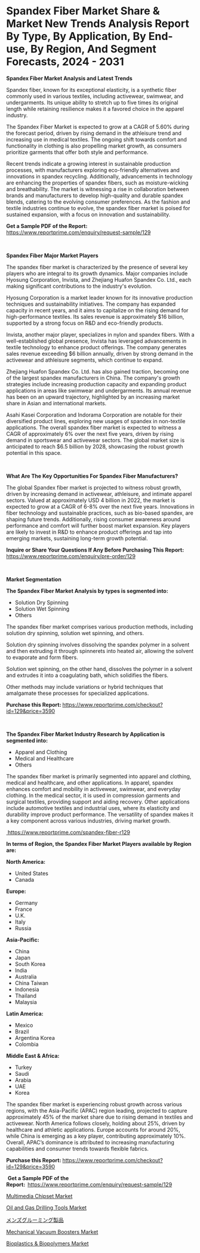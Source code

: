 <p><h1>Spandex Fiber Market Share & Market New Trends Analysis Report By Type, By Application, By End-use, By Region, And Segment Forecasts, 2024 - 2031</h1></p><p><strong>Spandex Fiber Market Analysis and Latest Trends</strong></p>
<p><p>Spandex fiber, known for its exceptional elasticity, is a synthetic fiber commonly used in various textiles, including activewear, swimwear, and undergarments. Its unique ability to stretch up to five times its original length while retaining resilience makes it a favored choice in the apparel industry.</p><p>The Spandex Fiber Market is expected to grow at a CAGR of 5.60% during the forecast period, driven by rising demand in the athleisure trend and increasing use in medical textiles. The ongoing shift towards comfort and functionality in clothing is also propelling market growth, as consumers prioritize garments that offer both style and performance.</p><p>Recent trends indicate a growing interest in sustainable production processes, with manufacturers exploring eco-friendly alternatives and innovations in spandex recycling. Additionally, advancements in technology are enhancing the properties of spandex fibers, such as moisture-wicking and breathability. The market is witnessing a rise in collaboration between brands and manufacturers to develop high-quality and durable spandex blends, catering to the evolving consumer preferences. As the fashion and textile industries continue to evolve, the spandex fiber market is poised for sustained expansion, with a focus on innovation and sustainability.</p></p>
<p><strong>Get a Sample PDF of the Report:&nbsp;</strong> <a href="https://www.reportprime.com/enquiry/request-sample/129">https://www.reportprime.com/enquiry/request-sample/129</a></p>
<p>&nbsp;</p>
<p><strong>Spandex Fiber Major Market Players</strong></p>
<p><p>The spandex fiber market is characterized by the presence of several key players who are integral to its growth dynamics. Major companies include Hyosung Corporation, Invista, and Zhejiang Huafon Spandex Co. Ltd., each making significant contributions to the industry's evolution.</p><p>Hyosung Corporation is a market leader known for its innovative production techniques and sustainability initiatives. The company has expanded capacity in recent years, and it aims to capitalize on the rising demand for high-performance textiles. Its sales revenue is approximately $16 billion, supported by a strong focus on R&D and eco-friendly products.</p><p>Invista, another major player, specializes in nylon and spandex fibers. With a well-established global presence, Invista has leveraged advancements in textile technology to enhance product offerings. The company generates sales revenue exceeding $6 billion annually, driven by strong demand in the activewear and athleisure segments, which continue to expand.</p><p>Zhejiang Huafon Spandex Co. Ltd. has also gained traction, becoming one of the largest spandex manufacturers in China. The company's growth strategies include increasing production capacity and expanding product applications in areas like swimwear and undergarments. Its annual revenue has been on an upward trajectory, highlighted by an increasing market share in Asian and international markets.</p><p>Asahi Kasei Corporation and Indorama Corporation are notable for their diversified product lines, exploring new usages of spandex in non-textile applications. The overall spandex fiber market is expected to witness a CAGR of approximately 6% over the next five years, driven by rising demand in sportswear and activewear sectors. The global market size is anticipated to reach $6.5 billion by 2028, showcasing the robust growth potential in this space.</p></p>
<p>&nbsp;</p>
<p><strong>What Are The Key Opportunities For Spandex Fiber Manufacturers?</strong></p>
<p><p>The global Spandex fiber market is projected to witness robust growth, driven by increasing demand in activewear, athleisure, and intimate apparel sectors. Valued at approximately USD 4 billion in 2022, the market is expected to grow at a CAGR of 6-8% over the next five years. Innovations in fiber technology and sustainable practices, such as bio-based spandex, are shaping future trends. Additionally, rising consumer awareness around performance and comfort will further boost market expansion. Key players are likely to invest in R&D to enhance product offerings and tap into emerging markets, sustaining long-term growth potential.</p></p>
<p><strong>Inquire or Share Your Questions If Any Before Purchasing This Report:</strong> <a href="https://www.reportprime.com/enquiry/pre-order/129">https://www.reportprime.com/enquiry/pre-order/129</a></p>
<p>&nbsp;</p>
<p><strong>Market Segmentation</strong></p>
<p><strong>The Spandex Fiber Market Analysis by types is segmented into:</strong></p>
<p><ul><li>Solution Dry Spinning</li><li>Solution Wet Spinning</li><li>Others</li></ul></p>
<p><p>The spandex fiber market comprises various production methods, including solution dry spinning, solution wet spinning, and others. </p><p>Solution dry spinning involves dissolving the spandex polymer in a solvent and then extruding it through spinnerets into heated air, allowing the solvent to evaporate and form fibers. </p><p>Solution wet spinning, on the other hand, dissolves the polymer in a solvent and extrudes it into a coagulating bath, which solidifies the fibers. </p><p>Other methods may include variations or hybrid techniques that amalgamate these processes for specialized applications.</p></p>
<p><strong>Purchase this Report:&nbsp;</strong><a href="https://www.reportprime.com/checkout?id=129&price=3590">https://www.reportprime.com/checkout?id=129&price=3590</a></p>
<p>&nbsp;</p>
<p><strong>The Spandex Fiber Market Industry Research by Application is segmented into:</strong></p>
<p><ul><li>Apparel and Clothing</li><li>Medical and Healthcare</li><li>Others</li></ul></p>
<p><p>The spandex fiber market is primarily segmented into apparel and clothing, medical and healthcare, and other applications. In apparel, spandex enhances comfort and mobility in activewear, swimwear, and everyday clothing. In the medical sector, it is used in compression garments and surgical textiles, providing support and aiding recovery. Other applications include automotive textiles and industrial uses, where its elasticity and durability improve product performance. The versatility of spandex makes it a key component across various industries, driving market growth.</p></p>
<p><a href="https://www.reportprime.com/spandex-fiber-r129">&nbsp;https://www.reportprime.com/spandex-fiber-r129</a></p>
<p><strong>In terms of Region, the Spandex Fiber Market Players available by Region are:</strong></p>
<p>
    <p> <strong> North America: </strong>
        <ul>
            <li>United States</li>
            <li>Canada</li>
        </ul>
        </p> 
    <p> <strong> Europe: </strong>
        <ul>
            <li>Germany</li>
            <li>France</li>
            <li>U.K.</li>
            <li>Italy</li>
            <li>Russia</li>
        </ul>
        </p> 
    <p> <strong> Asia-Pacific: </strong>
        <ul>
            <li>China</li>
            <li>Japan</li>
            <li>South Korea</li>
            <li>India</li>
            <li>Australia</li>
            <li>China Taiwan</li>
            <li>Indonesia</li>
            <li>Thailand</li>
            <li>Malaysia</li>
        </ul>
        </p> 
    <p> <strong> Latin America: </strong>
        <ul>
            <li>Mexico</li>
            <li>Brazil</li>
            <li>Argentina Korea</li>
            <li>Colombia</li>
        </ul>
        </p> 
    <p> <strong> Middle East & Africa: </strong>
        <ul>
            <li>Turkey</li>
            <li>Saudi</li>
            <li>Arabia</li>
            <li>UAE</li>
            <li>Korea</li>
        </ul>
    </p>
    </p>
<p><p>The spandex fiber market is experiencing robust growth across various regions, with the Asia-Pacific (APAC) region leading, projected to capture approximately 45% of the market share due to rising demand in textiles and activewear. North America follows closely, holding about 25%, driven by healthcare and athletic applications. Europe accounts for around 20%, while China is emerging as a key player, contributing approximately 10%. Overall, APAC’s dominance is attributed to increasing manufacturing capabilities and consumer trends towards flexible fabrics.</p></p>
<p><strong>Purchase this Report: </strong><a href="https://www.reportprime.com/checkout?id=129&price=3590">https://www.reportprime.com/checkout?id=129&price=3590</a></p>
<p>&nbsp;<strong>Get a Sample PDF of the Report:&nbsp;&nbsp;</strong><a href="https://www.reportprime.com/enquiry/request-sample/129">https://www.reportprime.com/enquiry/request-sample/129</a></p>
<p><strong></strong></p>
<p><p><a href="https://issuu.com/reportprime-2/docs/multimedia-chipset-market-size-2030_a819e8689a53bc">Multimedia Chipset Market</a></p><p><a href="https://medium.com/@audieyost2008/oil-and-gas-drilling-tools-market-a-global-and-regional-analysis-2024-2031-90b8e400def4">Oil and Gas Drilling Tools Market</a></p><p><a href="https://medium.com/@eunawiegad2023/%E3%83%A1%E3%83%B3%E3%82%BA%E3%82%B0%E3%83%AB%E3%83%BC%E3%83%9F%E3%83%B3%E3%82%B0%E8%A3%BD%E5%93%81%E6%A5%AD%E7%95%8C%E3%81%AE%E6%B4%9E%E5%AF%9F-2031%E5%B9%B4%E3%81%BE%E3%81%A7%E3%81%AE%E5%B8%82%E5%A0%B4%E3%81%AE%E8%B2%A1%E5%8B%99%E7%8A%B6%E6%B3%81-%E5%B8%82%E5%A0%B4%E8%A6%8F%E6%A8%A1-%E5%8F%8E%E7%9B%8A%E5%88%86%E6%9E%90-53ad41b7f51b">メンズグルーミング製品</a></p><p><a href="https://medium.com/@audieyost2008/navigating-the-global-mechanical-vacuum-boosters-market-from-trends-to-strategy-for-period-from-7ef30165ee9d">Mechanical Vacuum Boosters Market</a></p><p><a href="https://issuu.com/reportprime-2/docs/bioplastics-biopolymers-market-size_0e3580d27590bd">Bioplastics & Biopolymers Market</a></p></p>